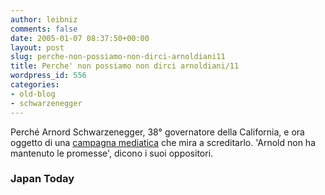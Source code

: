```yaml
---
author: leibniz
comments: false
date: 2005-01-07 08:37:50+00:00
layout: post
slug: perche-non-possiamo-non-dirci-arnoldiani11
title: Perche' non possiamo non dirci arnoldiani/11
wordpress_id: 556
categories:
- old-blog
- schwarzenegger
---
```


Perché Arnord Schwarzenegger, 38° governatore della California, e ora oggetto di una [campagna mediatica](http://www.japantoday.com/e/?content=news&cat=8&id=323925) che mira a screditarlo. 'Arnold non ha mantenuto le promesse', dicono i suoi oppositori. 

### Japan Today
